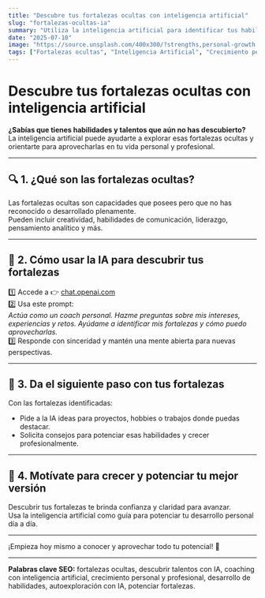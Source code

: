 ```yaml
---
title: "Descubre tus fortalezas ocultas con inteligencia artificial"
slug: "fortalezas-ocultas-ia"
summary: "Utiliza la inteligencia artificial para identificar tus habilidades y talentos ocultos y potenciar tu crecimiento personal y profesional."
date: "2025-07-10"
image: "https://source.unsplash.com/400x300/?strengths,personal-growth,ai"
tags: ["Fortalezas ocultas", "Inteligencia Artificial", "Crecimiento personal", "Talentos", "Autoexploración", "Coaching con IA", "Desarrollo profesional"]
---
```


# Descubre tus fortalezas ocultas con inteligencia artificial

**¿Sabías que tienes habilidades y talentos que aún no has descubierto?**  
La inteligencia artificial puede ayudarte a explorar esas fortalezas ocultas y orientarte para aprovecharlas en tu vida personal y profesional.

---

## 🔍 1. ¿Qué son las fortalezas ocultas?

Las fortalezas ocultas son capacidades que posees pero que no has reconocido o desarrollado plenamente.  
Pueden incluir creatividad, habilidades de comunicación, liderazgo, pensamiento analítico y más.

---

## 🤖 2. Cómo usar la IA para descubrir tus fortalezas

1️⃣ Accede a 👉 [chat.openai.com](https://chat.openai.com/)  
2️⃣ Usa este prompt:  
*Actúa como un coach personal. Hazme preguntas sobre mis intereses, experiencias y retos. Ayúdame a identificar mis fortalezas y cómo puedo aprovecharlas.*  
3️⃣ Responde con sinceridad y mantén una mente abierta para nuevas perspectivas.

---

## 🌟 3. Da el siguiente paso con tus fortalezas

Con las fortalezas identificadas:  
- Pide a la IA ideas para proyectos, hobbies o trabajos donde puedas destacar.  
- Solicita consejos para potenciar esas habilidades y crecer profesionalmente.

---

## 🚀 4. Motívate para crecer y potenciar tu mejor versión

Descubrir tus fortalezas te brinda confianza y claridad para avanzar.  
Usa la inteligencia artificial como guía para potenciar tu desarrollo personal día a día.

---

¡Empieza hoy mismo a conocer y aprovechar todo tu potencial! 🌟

---

**Palabras clave SEO:** fortalezas ocultas, descubrir talentos con IA, coaching con inteligencia artificial, crecimiento personal y profesional, desarrollo de habilidades, autoexploración con IA, potenciar fortalezas.
